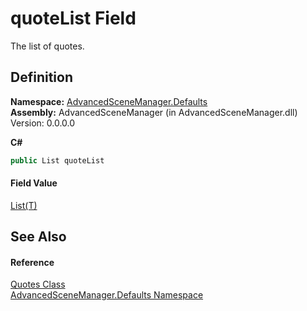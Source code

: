 # quoteList Field


The list of quotes.



## Definition
**Namespace:** <a href="N_AdvancedSceneManager_Defaults">AdvancedSceneManager.Defaults</a>  
**Assembly:** AdvancedSceneManager (in AdvancedSceneManager.dll) Version: 0.0.0.0

**C#**
``` C#
public List quoteList
```



#### Field Value
<a href="https://learn.microsoft.com/dotnet/api/system.collections.generic.list-1" target="_blank" rel="noopener noreferrer">List(T)</a>

## See Also


#### Reference
<a href="T_AdvancedSceneManager_Defaults_Quotes">Quotes Class</a>  
<a href="N_AdvancedSceneManager_Defaults">AdvancedSceneManager.Defaults Namespace</a>  
